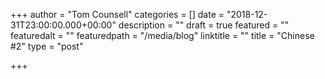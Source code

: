 +++
author = "Tom Counsell"
categories = []
date = "2018-12-31T23:00:00.000+00:00"
description = ""
draft = true
featured = ""
featuredalt = ""
featuredpath = "/media/blog"
linktitle = ""
title = "Chinese #2"
type = "post"

+++
